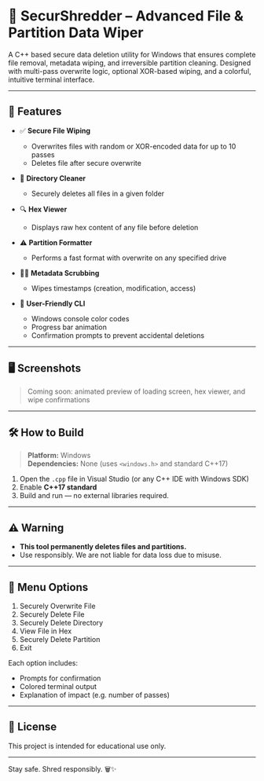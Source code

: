 # 🔐 SecurShredder – Advanced File & Partition Data Wiper

A C++ based secure data deletion utility for Windows that ensures complete file removal, metadata wiping, and irreversible partition cleaning. Designed with multi-pass overwrite logic, optional XOR-based wiping, and a colorful, intuitive terminal interface.

---

## 🚀 Features

- ✅ **Secure File Wiping**
  - Overwrites files with random or XOR-encoded data for up to 10 passes
  - Deletes file after secure overwrite

- 📁 **Directory Cleaner**
  - Securely deletes all files in a given folder

- 🔍 **Hex Viewer**
  - Displays raw hex content of any file before deletion

- ⚠️ **Partition Formatter**
  - Performs a fast format with overwrite on any specified drive

- 🕵️‍♂️ **Metadata Scrubbing**
  - Wipes timestamps (creation, modification, access)

- 🎨 **User-Friendly CLI**
  - Windows console color codes
  - Progress bar animation
  - Confirmation prompts to prevent accidental deletions

---

## 🖥️ Screenshots

> Coming soon: animated preview of loading screen, hex viewer, and wipe confirmations

---

## 🛠️ How to Build

> **Platform:** Windows  
> **Dependencies:** None (uses `<windows.h>` and standard C++17)

1. Open the `.cpp` file in Visual Studio (or any C++ IDE with Windows SDK)
2. Enable **C++17 standard**
3. Build and run — no external libraries required.

---

## ⚠️ Warning

- **This tool permanently deletes files and partitions.**
- Use responsibly. We are not liable for data loss due to misuse.

---

## 📂 Menu Options

1. Securely Overwrite File
2. Securely Delete File
3. Securely Delete Directory
4. View File in Hex
5. Securely Delete Partition
6. Exit

Each option includes:
- Prompts for confirmation
- Colored terminal output
- Explanation of impact (e.g. number of passes)

---

## 📄 License

This project is intended for educational use only.

---

Stay safe. Shred responsibly. 🗑️✨
